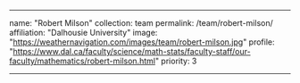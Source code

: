 ---

name: "Robert Milson"
collection: team
permalink: /team/robert-milson/
affiliation: "Dalhousie University"
image: "https://weathernavigation.com/images/team/robert-milson.jpg"
profile: "https://www.dal.ca/faculty/science/math-stats/faculty-staff/our-faculty/mathematics/robert-milson.html"
priority: 3

---